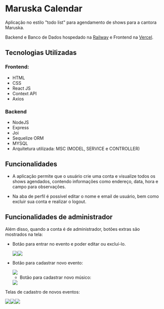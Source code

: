 # Maruska Calendar

Aplicação no estilo "todo list" para agendamento de shows para a cantora Maruska.

Backend e Banco de Dados hospedado na <a href='https://railway.app/'>Railway</a> e Frontend na <a href='https://vercel.com/'>Vercel</a>.

## Tecnologias Utilizadas

### Frontend:
  - HTML
  - CSS
  - React JS
  - Context API
  - Axios

### Backend
  - NodeJS
  - Express
  - Joi
  - Sequelize ORM
  - MYSQL
  - Arquitetura utilizada: MSC (MODEL, SERVICE e CONTROLLER)

## Funcionalidades

- A aplicação permite que o usuário crie uma conta e visualize todos os shows agendados, contendo informações como endereço, data, hora e campo para observações.

- Na aba de perfil é possível editar o nome e email de usuário, bem como excluir sua conta e realizar o logout.

## Funcionalidades de administrador

Além disso, quando a conta é de administrador, botões extras são mostrados na tela:

- Botão para entrar no evento e poder editar ou excluí-lo.

  <img src='./readme/images/enter-button.jpeg'><img src='./readme/images/inside-event.jpeg'>

- Botão para cadastrar novo evento:

  <img src='./readme/images/new-event.jpeg'>

  - Botão para cadastrar novo músico:

  <img src='./readme/images/new-musician.jpeg'>

Telas de cadastro de novos eventos:

<img src='./readme/images/event-form.jpeg'><img src='./readme/images/add-musician-form.jpeg'><img src='./readme/images/event-review.jpeg'>

